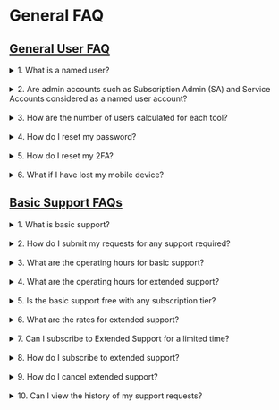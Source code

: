 # General FAQ

## [General User FAQ](#general-user-faq)

<details>
  <summary>1. What is a named user? </summary><br> 
A named user refers to licenses that is bound to a specific user. Each named user uses a licence in the subscription quota. 
</details>
<br> 
<details>
  <summary>2. Are admin accounts such as Subscription Admin (SA) and Service Accounts considered as a named user account? </summary><br> 
Yes. You will be utilising one user for each SA and service account.  
  </details>
<br> 
<details>
  <summary>3. How are the number of users calculated for each tool?  </summary><br> 
Each tool is tied to 1 named user.  

For example, if you have a Squad subscription, you have a maximum of 14 named users in total (8 named users for Development tools, 3 for Sonatype, 3 for XebiaLabs).  
  </details>
<br> 
<details>
  <summary>4. How do I reset my password? </summary><br> 
You can find the steps to <a href="https://docs.developer.tech.gov.sg/docs/ship-hats-documentation/#/portal-guide/manage-account?id=reset-password">reset password</a> as described in <a href"=https://docs.developer.tech.gov.sg/docs/ship-hats-documentation/#/portal-guide/manage-account">manage accounts</a> in SHIP-HATS Portal Admin guide 
  </details>
<br> 
<details>
  <summary>5. How do I reset my 2FA? </summary><br> 
You can find the steps to <a href="https://docs.developer.tech.gov.sg/docs/ship-hats-documentation/#/portal-guide/manage-account?id=reset-2fa">reset 2FA</a> as described in <a href="https://docs.developer.tech.gov.sg/docs/ship-hats-documentation/#/portal-guide/manage-account">manage accounts in SHIP-HATS Portal Admin guide</a>. 
  </details>
<br> 
<details>
  <summary>6. What if I have lost my mobile device? </summary><br> 
You can refer to <a href="https://docs.developer.tech.gov.sg/docs/ship-hats-documentation/#/portal-guide/manage-account"> manage accounts</a> for more information on instructions to reset your account. 
    </details>
    
## [Basic Support FAQs](#basic-support-faq)

<details>
  <summary>1. What is basic support? </summary><br> 
Basic support is the support provided by SHIP-HATS team as per on the service agreement. 
  </details>
<br> 
<details>
  <summary> 2. How do I submit my requests for any support required? </summary><br> 
Email enquiries_enp@ship.gov.sg or you can submit a ticket on the <a href="https://jira.ship.gov.sg/servicedesk/customer/portal/11">SHIP service desk (SSD) portal</a>. 
  </details>
<br> 
<details>
  <summary>3. What are the operating hours for basic support? </summary><br> 

SHIP-HATS basic support to all users is offered from Monday to Friday, 9.00 AM to 5.30 PM. 

Agencies can subscribe to the extended support hours as an add-on if required. 
  </details>
<br> 
<details>
  <summary>4. What are the operating hours for extended support? </summary><br> 
SHIP-HATS extended support is offered from Monday to Friday, 9.00 AM to 10.00 PM. 
  </details>
<br> 
<details>
  <summary>5. Is the basic support free with any subscription tier? </summary><br> 
Yes, it is free with any subscription tier. 
  </details>
<br> 
<details>
  <summary>6. What are the rates for extended support? </summary><br> 
Extended support is charged at 50% of the total subscription based on the standard price. 
  </details>
<br> 
<details>
  <summary>7. Can I subscribe to Extended Support for a limited time? </summary><br> 
Yes. A one-month advance notice is required. There is no pro-rated price and is computed as a full-month's rate. Hence, to maximise it is recommended to start on the 1st of any month. 
  </details>
<br> 
<details>
  <summary>8. How do I subscribe to extended support? </summary><br> 

Email enquiries_enp@tech.gov.sg to subscribe to extended support. 
  </details>
<br> 
<details>
  <summary>9. How do I cancel extended support? </summary><br>  

Email enquiries_enp@tech.gov.sg to cancel extended support. 
   </details>
<br> 
<details>
  <summary>10. Can I view the history of my support requests? </summary><br>  

Users can refer to their requests on the <a href="https://jira.ship.gov.sg/servicedesk/customer/portal/11">SSD portal</a>.
     </details>
     
     
